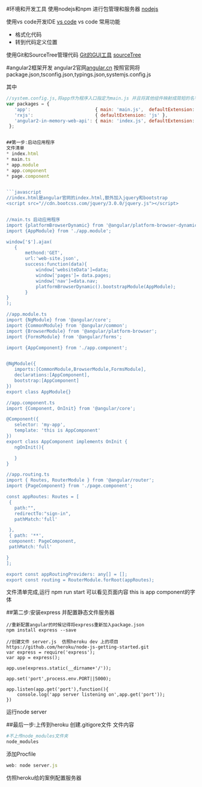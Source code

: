 #环境和开发工具
使用nodejs和npm 进行包管理和服务器
[nodejs](https://nodejs.org/zh-cn/)

使用vs code开发IDE
[vs code](https://www.visualstudio.com/en-us/products/code-vs.aspx)
vs code 常用功能
* 格式化代码
* 转到代码定义位置

使用Git和SourceTree管理代码
[Git的GUI工具](https://git-scm.com/download/gui/win)
[sourceTree]()

#angular2框架开发
 angular2官网[angular.cn](angular.cn)
按照官网将package.json,tsconfig.json,typings.json,systemjs.config.js

其中
 ```javascript
 //system.config.js,将app作为程序入口指定为main.js 并且将其他组件映射成简短的名字
 var packages = {
    'app':                        { main: 'main.js',  defaultExtension: 'js' },
    'rxjs':                       { defaultExtension: 'js' },
    'angular2-in-memory-web-api': { main: 'index.js', defaultExtension: 'js' },
  };


##第一步:启动应用程序
文件清单
* index.html
* main.ts
* app.module
* app.component
* page.component


```javascript
//index.html是angular官网的index.html,额外加入jquery和bootstrap
<script src="//cdn.bootcss.com/jquery/3.0.0/jquery.js"></script>


//main.ts 启动应用程序
import {platformBrowserDynamic} from '@angular/platform-browser-dynamic';
import {AppModule} from './app.module';

window['$'].ajax(
    {
        methond:'GET',
        url:'web-site.json',
        success:function(data){
            window['websiteData']=data;
            window['pages']= data.pages;
            window['nav']=data.nav;
            platformBrowserDynamic().bootstrapModule(AppModule);
        }
}
);

//app.module.ts
import {NgModule} from '@angular/core';
import {CommonModule} from '@angular/common';
import {BrowserModule} from '@angular/platform-browser';
import {FormsModule} from '@angular/forms';

import {AppComponent} from './app.component';


@NgModule({
    imports:[CommonModule,BrowserModule,FormsModule],
    declarations:[AppComponent],
    bootstrap:[AppComponent]
})
export class AppModule{}

//app.component.ts
import {Component, OnInit} from '@angular/core';

@Component({
    selector: 'my-app',
    template: 'this is AppComponent'
})
export class AppComponent implements OnInit {
    ngOnInit(){

    }
}

//app.routing.ts
import { Routes, RouterModule } from '@angular/router';
import {PageComponent} from './page.component';

const appRoutes: Routes = [
  {
    path:"",
    redirectTo:"sign-in",
    pathMatch:'full'

  },
  { path: '**', 
  component: PageComponent,
  pathMatch:'full' 

}
];

export const appRoutingProviders: any[] = [];
export const routing = RouterModule.forRoot(appRoutes);
```
文件清单完成,运行 npm run start 可以看见页面内容 this is app component的字体


##第二步:安装express 并配置静态文件服务器
```nodejs
//重新配置angular的时候记得将express重新加入package.json
npm install express --save

//创建文件 server.js  仿照heroku dev 上的项目https://github.com/heroku/node-js-getting-started.git
var express = require('express');
var app = express();

app.use(express.static(__dirname+'/'));

app.set('port',process.env.PORT||5000);

app.listen(app.get('port'),function(){
    console.log('app server listening on',app.get('port'));
})

```
运行node server




##最后一步:上传到heroku
创建.gitigore文件 文件内容
```python
#不上传node_modules文件夹
node_modules
```
添加Procfile
```javascript
web: node server.js
```
仿照heroku给的案例配置服务器


 ```nodejs
 ```